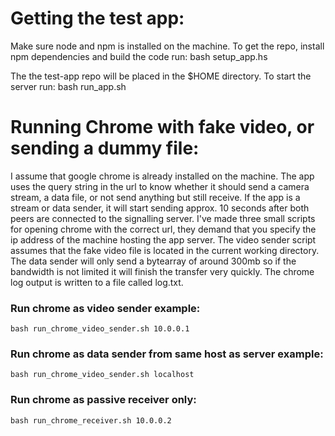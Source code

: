 # Getting the test app:
Make sure node and npm is installed on the machine.
To get the repo, install npm dependencies and build the code run:
    bash setup_app.hs

The the test-app repo will be placed in the $HOME directory.
To start the server run:
    bash run_app.sh

# Running Chrome with fake video, or sending a dummy file:
I assume that google chrome is already installed on the machine.
The app uses the query string in the url to know whether it should send a camera stream, a data file, or not send anything but still receive.
If the app is a stream or data sender, it will start sending approx. 10 seconds after both peers are connected to the signalling server.
I've made three small scripts for opening chrome with the correct url, they demand that you specify the ip address of the machine hosting the app server.
The video sender script assumes that the fake video file is located in the current working directory.
The data sender will only send a bytearray of around 300mb so if the bandwidth is not limited it will finish the transfer very quickly.
The chrome log output is written to a file called log.txt.

### Run chrome as video sender example:
    bash run_chrome_video_sender.sh 10.0.0.1

### Run chrome as data sender from same host as server example:
    bash run_chrome_video_sender.sh localhost

### Run chrome as passive receiver only:
    bash run_chrome_receiver.sh 10.0.0.2
